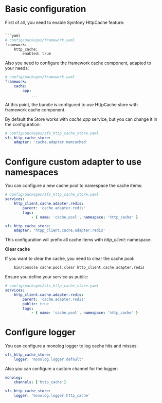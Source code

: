 # Basic configuration

First of all, you need to enable Symfony HttpCache feature:

```bash 

```yaml
# config/packages/framework.yaml
framework:
    http_cache:
        enabled: true
```

Also you need to configure the framework cache component, adapted to your needs:

```yaml
# config/packages/framework.yaml
framework:
    cache:
        app: 
            ...
```

At this point, the bundle is configured to use HttpCache store with framework cache component. 

By default the Store works with *cache.app* service, but you can change it in the configuration:

```yaml
# config/packages/sfs_http_cache_store.yaml
sfs_http_cache_store:
    adapter: 'cache.adapter.memcached'
```

# Configure custom adapter to use namespaces

You can configure a new cache pool to namespace the cache items:

```yaml
# config/packages/sfs_http_cache_store.yaml
services:
    http_client.cache.adapter.redis:
        parent: 'cache.adapter.redis'
        tags:
            - { name: 'cache.pool', namespace: 'http_cache' }

sfs_http_cache_store:
    adapter: 'htpp_client.cache.adapter.redis'
```

This configuration will prefix all cache items with *http_client:* namespace.

**Clear cache**

If you want to clear the cache, you need to clear the cache pool:

```bash
    bin/console cache:pool:clear http_client.cache.adapter.redis
```

Ensure you define your service as public:

```yaml
# config/packages/sfs_http_cache_store.yaml
services:
    http_client.cache.adapter.redis:
        parent: 'cache.adapter.redis'
        public: true
        tags:
            - { name: 'cache.pool', namespace: 'http_cache' }
```

# Configure logger

You can configure a monolog logger to log cache hits and misses:

```yaml
sfs_http_cache_store:
    logger: 'monolog.logger.default'
```

Also you can configure a custom channel for the logger:

```yaml
monolog:
    channels: ['http_cache']

sfs_http_cache_store:
    logger: 'monolog.logger.http_cache'
```
